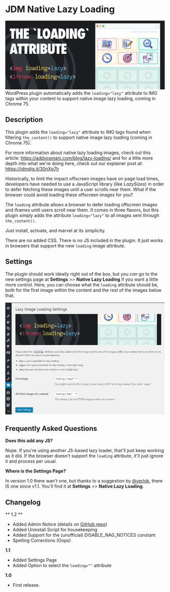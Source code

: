 # JDM Native Lazy Loading
![Native Lazy Loading Images Plugin](https://github.com/jdmdigital/JDM-Native-Lazy-Loading/blob/master/loading-attribute-plugin.png)
WordPress plugin automatically adds the `loading="lazy"` attribute to IMG tags within your content to support native image lazy loading, coming in Chrome 75.

## Description
This plugin adds the `loading="lazy"` attribute to IMG tags found when filtering `the_content()` to support native image lazy loading (coming in Chrome 75).

For more information about native lazy loading images, check out this article: https://addyosmani.com/blog/lazy-loading/ and for a little more depth into what we're doing here, check out our explainer post at: https://jdmdig.it/30nXp7h

Historically, to limit the impact offscreen images have on page load times, developers have needed to use a JavaScript library (like *LazySizes*) in order to defer fetching these images until a user scrolls near them.  What if the browser could avoid loading these offscreen images for you? 

The `loading` attribute allows a browser to defer loading offscreen images and iframes until users scroll near them. It comes in three flavors, but this plugin simply adds the attribute `loading="lazy"` to all images sent through `the_content()`.  

Just install, activate, and marvel at its simplicity.  

There are no added CSS.  There is no JS included in the plugin.  It just works in browsers that support the new `loading` image attribute.

## Settings
The plugin should work ideally right out of the box, but you *can* go to the new settings page at **Settings** >> **Native Lazy Loading** if you want a little more control.  Here, you can choose what the `loading` attribute should be, both for the first image within the content and the rest of the images below that.

![Native Lazy Loading Images Plugin Screenshot](https://github.com/jdmdigital/JDM-Native-Lazy-Loading/blob/master/screenshot-1.JPG)

## Frequently Asked Questions
**Does this add any JS?**

Nope.  If you're using another JS-based lazy loader, that'll just keep working as it did.  If the browser doesn't support the `loading` attribute, it'll just ignore it and process per usual.

**Where is the Settings Page?**

In version 1.0 there wan't one, but thanks to a suggestion by [@verlok](https://github.com/verlok), there IS one since v1.1.  You'll find it at **Settings** >> **Native Lazy Loading**.  


## Changelog

** 1.2 **
* Added Admin Notice (details on [GitHub repo](https://github.com/jdmdigital/JDM-Native-Lazy-Loading/issues/6))
* Added Uninstall Script for housekeeping 
* Added Support for the (unofficial) DISABLE_NAG_NOTICES constant
* Spelling Corrections (Oops)

**1.1**
* Added Settings Page
* Added Option to select the `loading=""` attribute

**1.0**
* First release.

